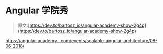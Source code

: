 # Angular 学院秀

> 原文:[https://dev.to/bartosz_io/angular-academy-show-2g4p](https://dev.to/bartosz_io/angular-academy-show-2g4p)

[https://angular-academy . com/events/scalable-angular-architecture/08-06-2018/](https://angular-academy.com/events/scalable-angular-architecture/08-06-2018/)